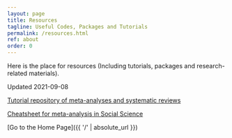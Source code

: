 ```yaml
---
layout: page
title: Resources
tagline: Useful Codes, Packages and Tutorials 
permalink: /resources.html
ref: about
order: 0
---
```

Here is the place for resources (Including tutorials, packages and research-related materials).

Updated 2021-09-08

[Tutorial repository of meta-analyses and systematic reviews](https://ziqian-xia.github.io/resource/)

[Cheatsheet for meta-analysis in Social Science](https://github.com/Ziqian-xia/resource/blob/main/cheatsheet_v1.pdf)


[Go to the Home Page]({{ '/' | absolute_url }})
